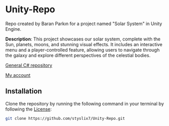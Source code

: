 # Unity-Repo

Repo created by Baran Parkın for a project named "Solar System" in Unity Engine.

**Description**: This project showcases our solar system, complete with the Sun, planets, moons, and stunning visual effects. It includes an interactive menu and a player-controlled feature, allowing users to navigate through the galaxy and explore different perspectives of the celestial bodies.

[General C# repository](https://github.com/styslix7/CSharp-Repo)

[My account](https://github.com/styslix7)

## Installation

Clone the repository by running the following command in your terminal by following the [License](https://github.com/styslix7/DGD203-BaranParkin/blob/main/License):
```bash
git clone https://github.com/styslix7/Unity-Repo.git
